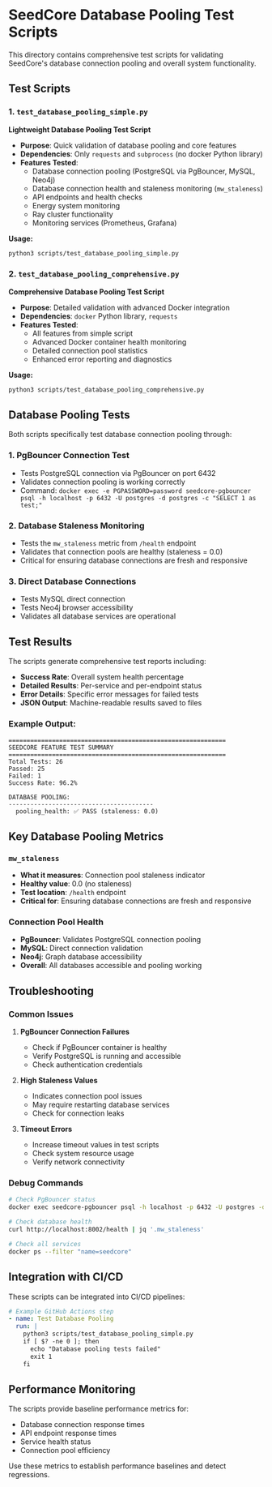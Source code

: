 # SeedCore Database Pooling Test Scripts

This directory contains comprehensive test scripts for validating SeedCore's database connection pooling and overall system functionality.

## Test Scripts

### 1. `test_database_pooling_simple.py`
**Lightweight Database Pooling Test Script**

- **Purpose**: Quick validation of database pooling and core features
- **Dependencies**: Only `requests` and `subprocess` (no docker Python library)
- **Features Tested**:
  - Database connection pooling (PostgreSQL via PgBouncer, MySQL, Neo4j)
  - Database connection health and staleness monitoring (`mw_staleness`)
  - API endpoints and health checks
  - Energy system monitoring
  - Ray cluster functionality
  - Monitoring services (Prometheus, Grafana)

**Usage:**
```bash
python3 scripts/test_database_pooling_simple.py
```

### 2. `test_database_pooling_comprehensive.py`
**Comprehensive Database Pooling Test Script**

- **Purpose**: Detailed validation with advanced Docker integration
- **Dependencies**: `docker` Python library, `requests`
- **Features Tested**:
  - All features from simple script
  - Advanced Docker container health monitoring
  - Detailed connection pool statistics
  - Enhanced error reporting and diagnostics

**Usage:**
```bash
python3 scripts/test_database_pooling_comprehensive.py
```

## Database Pooling Tests

Both scripts specifically test database connection pooling through:

### 1. **PgBouncer Connection Test**
- Tests PostgreSQL connection via PgBouncer on port 6432
- Validates connection pooling is working correctly
- Command: `docker exec -e PGPASSWORD=password seedcore-pgbouncer psql -h localhost -p 6432 -U postgres -d postgres -c "SELECT 1 as test;"`

### 2. **Database Staleness Monitoring**
- Tests the `mw_staleness` metric from `/health` endpoint
- Validates that connection pools are healthy (staleness = 0.0)
- Critical for ensuring database connections are fresh and responsive

### 3. **Direct Database Connections**
- Tests MySQL direct connection
- Tests Neo4j browser accessibility
- Validates all database services are operational

## Test Results

The scripts generate comprehensive test reports including:

- **Success Rate**: Overall system health percentage
- **Detailed Results**: Per-service and per-endpoint status
- **Error Details**: Specific error messages for failed tests
- **JSON Output**: Machine-readable results saved to files

### Example Output:
```
============================================================
SEEDCORE FEATURE TEST SUMMARY
============================================================
Total Tests: 26
Passed: 25
Failed: 1
Success Rate: 96.2%

DATABASE POOLING:
----------------------------------------
  pooling_health: ✅ PASS (staleness: 0.0)
```

## Key Database Pooling Metrics

### `mw_staleness`
- **What it measures**: Connection pool staleness indicator
- **Healthy value**: 0.0 (no staleness)
- **Test location**: `/health` endpoint
- **Critical for**: Ensuring database connections are fresh and responsive

### Connection Pool Health
- **PgBouncer**: Validates PostgreSQL connection pooling
- **MySQL**: Direct connection validation
- **Neo4j**: Graph database accessibility
- **Overall**: All databases accessible and pooling working

## Troubleshooting

### Common Issues

1. **PgBouncer Connection Failures**
   - Check if PgBouncer container is healthy
   - Verify PostgreSQL is running and accessible
   - Check authentication credentials

2. **High Staleness Values**
   - Indicates connection pool issues
   - May require restarting database services
   - Check for connection leaks

3. **Timeout Errors**
   - Increase timeout values in test scripts
   - Check system resource usage
   - Verify network connectivity

### Debug Commands

```bash
# Check PgBouncer status
docker exec seedcore-pgbouncer psql -h localhost -p 6432 -U postgres -d postgres -c "SHOW POOLS;"

# Check database health
curl http://localhost:8002/health | jq '.mw_staleness'

# Check all services
docker ps --filter "name=seedcore"
```

## Integration with CI/CD

These scripts can be integrated into CI/CD pipelines:

```yaml
# Example GitHub Actions step
- name: Test Database Pooling
  run: |
    python3 scripts/test_database_pooling_simple.py
    if [ $? -ne 0 ]; then
      echo "Database pooling tests failed"
      exit 1
    fi
```

## Performance Monitoring

The scripts provide baseline performance metrics for:
- Database connection response times
- API endpoint response times
- Service health status
- Connection pool efficiency

Use these metrics to establish performance baselines and detect regressions. 